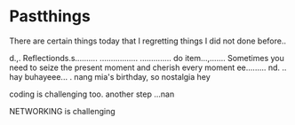 # Pastthings

There are certain things today that I regretting things I did not done before..

d.,.
Reflectionds.s..........
.................
..............
do item...,.......
Sometimes you need to seize the present moment and cherish every moment ee.........
nd.
..
hay buhayeee...
.
nang mia's birthday, so nostalgia
hey

coding is challenging too.
another step ...nan

NETWORKING is challenging 
